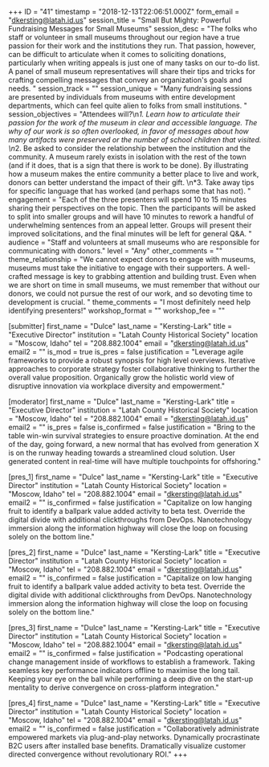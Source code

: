 +++
ID = "41"
timestamp = "2018-12-13T22:06:51.000Z"
form_email = "dkersting@latah.id.us"
session_title = "Small But Mighty: Powerful Fundraising Messages for Small Museums"
session_desc = "The folks who staff or volunteer in small museums throughout our region have a true passion for their work and the institutions they run. That passion, however, can be difficult to articulate when it comes to soliciting donations, particularly when writing appeals is just one of many tasks on our to-do list. A panel of small museum representatives will share their tips and tricks for crafting compelling messages that convey an organization's goals and needs.   "
session_track = ""
session_unique = "Many fundraising sessions are presented by individuals from museums with entire development departments, which can feel quite alien to folks from small institutions. "
session_objectives = "Attendees will?\n*1. Learn how to articulate their passion for the work of the museum in clear and accessible language. The why of our work is so often overlooked, in favor of messages about how many artifacts were preserved or the number of school children that visited. \n*2. Be asked to consider the relationship between the institution and the community. A museum rarely exists in isolation with the rest of the town (and if it does, that is a sign that there is work to be done). By illustrating how a museum makes the entire community a better place to live and work, donors can better understand the impact of their gift. \n*3. Take away tips for specific language that has worked (and perhaps some that has not).  "
engagement = "Each of the three presenters will spend 10 to 15 minutes sharing their perspectives on the topic. Then the participants will be asked to split into smaller groups and will have 10 minutes to rework a handful of underwhelming sentences from an appeal letter. Groups will present their improved solicitations, and the final minutes will be left for general Q&A.  "
audience = "Staff and volunteers at small museums who are responsible for communicating with donors."
level = "Any"
other_comments = ""
theme_relationship = "We cannot expect donors to engage with museums, museums must take the initiative to engage with their supporters. A well-crafted message is key to grabbing attention and building trust. Even when we are short on time in small museums, we must remember that without our donors, we could not pursue the rest of our work, and so devoting time to development is crucial. "
theme_comments = "I most definitely need help identifying presenters!"
workshop_format = ""
workshop_fee = ""

[submitter]
first_name = "Dulce"
last_name = "Kersting-Lark"
title = "Executive Director"
institution = "Latah County Historical Society"
location = "Moscow, Idaho"
tel = "208.882.1004"
email = "dkersting@latah.id.us"
email2 = ""
is_mod = true
is_pres = false
justification = "Leverage agile frameworks to provide a robust synopsis for high level overviews. Iterative approaches to corporate strategy foster collaborative thinking to further the overall value proposition. Organically grow the holistic world view of disruptive innovation via workplace diversity and empowerment."

[moderator]
first_name = "Dulce"
last_name = "Kersting-Lark"
title = "Executive Director"
institution = "Latah County Historical Society"
location = "Moscow, Idaho"
tel = "208.882.1004"
email = "dkersting@latah.id.us"
email2 = ""
is_pres = false
is_confirmed = false
justification = "Bring to the table win-win survival strategies to ensure proactive domination. At the end of the day, going forward, a new normal that has evolved from generation X is on the runway heading towards a streamlined cloud solution. User generated content in real-time will have multiple touchpoints for offshoring."

[pres_1]
first_name = "Dulce"
last_name = "Kersting-Lark"
title = "Executive Director"
institution = "Latah County Historical Society"
location = "Moscow, Idaho"
tel = "208.882.1004"
email = "dkersting@latah.id.us"
email2 = ""
is_confirmed = false
justification = "Capitalize on low hanging fruit to identify a ballpark value added activity to beta test. Override the digital divide with additional clickthroughs from DevOps. Nanotechnology immersion along the information highway will close the loop on focusing solely on the bottom line."

[pres_2]
first_name = "Dulce"
last_name = "Kersting-Lark"
title = "Executive Director"
institution = "Latah County Historical Society"
location = "Moscow, Idaho"
tel = "208.882.1004"
email = "dkersting@latah.id.us"
email2 = ""
is_confirmed = false
justification = "Capitalize on low hanging fruit to identify a ballpark value added activity to beta test. Override the digital divide with additional clickthroughs from DevOps. Nanotechnology immersion along the information highway will close the loop on focusing solely on the bottom line."

[pres_3]
first_name = "Dulce"
last_name = "Kersting-Lark"
title = "Executive Director"
institution = "Latah County Historical Society"
location = "Moscow, Idaho"
tel = "208.882.1004"
email = "dkersting@latah.id.us"
email2 = ""
is_confirmed = false
justification = "Podcasting operational change management inside of workflows to establish a framework. Taking seamless key performance indicators offline to maximise the long tail. Keeping your eye on the ball while performing a deep dive on the start-up mentality to derive convergence on cross-platform integration."

[pres_4]
first_name = "Dulce"
last_name = "Kersting-Lark"
title = "Executive Director"
institution = "Latah County Historical Society"
location = "Moscow, Idaho"
tel = "208.882.1004"
email = "dkersting@latah.id.us"
email2 = ""
is_confirmed = false
justification = "Collaboratively administrate empowered markets via plug-and-play networks. Dynamically procrastinate B2C users after installed base benefits. Dramatically visualize customer directed convergence without revolutionary ROI."
+++
